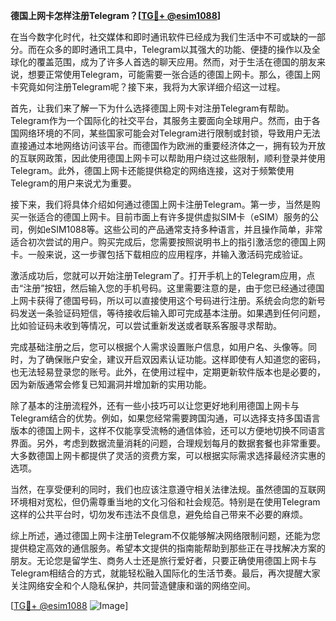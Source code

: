 **德国上网卡怎样注册Telegram？[[TG💪+ @esim1088](https://t.me/s/esim1088)]**

在当今数字化时代，社交媒体和即时通讯软件已经成为我们生活中不可或缺的一部分。而在众多的即时通讯工具中，Telegram以其强大的功能、便捷的操作以及全球化的覆盖范围，成为了许多人首选的聊天应用。然而，对于生活在德国的朋友来说，想要正常使用Telegram，可能需要一张合适的德国上网卡。那么，德国上网卡究竟如何注册Telegram呢？接下来，我将为大家详细介绍这一过程。

首先，让我们来了解一下为什么选择德国上网卡对注册Telegram有帮助。Telegram作为一个国际化的社交平台，其服务主要面向全球用户。然而，由于各国网络环境的不同，某些国家可能会对Telegram进行限制或封锁，导致用户无法直接通过本地网络访问该平台。而德国作为欧洲的重要经济体之一，拥有较为开放的互联网政策，因此使用德国上网卡可以帮助用户绕过这些限制，顺利登录并使用Telegram。此外，德国上网卡还能提供稳定的网络连接，这对于频繁使用Telegram的用户来说尤为重要。

接下来，我们将具体介绍如何通过德国上网卡注册Telegram。第一步，当然是购买一张适合的德国上网卡。目前市面上有许多提供虚拟SIM卡（eSIM）服务的公司，例如eSIM1088等。这些公司的产品通常支持多种语言，并且操作简单，非常适合初次尝试的用户。购买完成后，您需要按照说明书上的指引激活您的德国上网卡。一般来说，这一步骤包括下载相应的应用程序，并输入激活码完成验证。

激活成功后，您就可以开始注册Telegram了。打开手机上的Telegram应用，点击“注册”按钮，然后输入您的手机号码。这里需要注意的是，由于您已经通过德国上网卡获得了德国号码，所以可以直接使用这个号码进行注册。系统会向您的新号码发送一条验证码短信，等待接收后输入即可完成基本注册。如果遇到任何问题，比如验证码未收到等情况，可以尝试重新发送或者联系客服寻求帮助。

完成基础注册之后，您可以根据个人需求设置账户信息，如用户名、头像等。同时，为了确保账户安全，建议开启双因素认证功能。这样即使有人知道您的密码，也无法轻易登录您的账号。此外，在使用过程中，定期更新软件版本也是必要的，因为新版通常会修复已知漏洞并增加新的实用功能。

除了基本的注册流程外，还有一些小技巧可以让您更好地利用德国上网卡与Telegram结合的优势。例如，如果您经常需要跨国沟通，可以选择支持多国语言版本的德国上网卡，这样不仅能享受流畅的通信体验，还可以方便地切换不同语言界面。另外，考虑到数据流量消耗的问题，合理规划每月的数据套餐也非常重要。大多数德国上网卡都提供了灵活的资费方案，可以根据实际需求选择最经济实惠的选项。

当然，在享受便利的同时，我们也应该注意遵守相关法律法规。虽然德国的互联网环境相对宽松，但仍需尊重当地的文化习俗和社会规范。特别是在使用Telegram这样的公共平台时，切勿发布违法不良信息，避免给自己带来不必要的麻烦。

综上所述，通过德国上网卡注册Telegram不仅能够解决网络限制问题，还能为您提供稳定高效的通信服务。希望本文提供的指南能帮助到那些正在寻找解决方案的朋友。无论您是留学生、商务人士还是旅行爱好者，只要正确使用德国上网卡与Telegram相结合的方式，就能轻松融入国际化的生活节奏。最后，再次提醒大家关注网络安全和个人隐私保护，共同营造健康和谐的网络空间。

[[TG💪+ @esim1088](https://t.me/s/esim1088) ![Image](https://i.postimg.cc/4NQfJmqS/Snipaste-2025-05-13-00-14-12.png)]